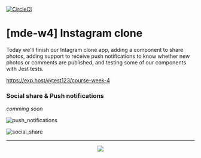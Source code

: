 [![CircleCI](https://circleci.com/gh/rmotr/exponent-week-4-example-app/tree/master.svg?style=svg&circle-token=730ca89e4084036631400969fea19d4606f8ffdd)](https://circleci.com/gh/rmotr/exponent-week-4-example-app/tree/master)

# [mde-w4] Instagram clone

Today we'll finish our Intagram clone app, adding a component to share photos, adding support to receive push notifications to know whether new photos or comments are published, and testing some of our components with Jest tests.

https://exp.host/@test123/course-week-4

### Social share & Push notifications

*comming soon*

![push_notifications](http://i.imgur.com/nsvndsV.jpg)

![social_share](http://i.imgur.com/gnlFsdW.jpg)

---
<p align="center">
  <img src="http://i.imgur.com/JEIGdC6.png">
</p>

